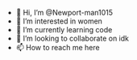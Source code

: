 - 👋 Hi, I’m @Newport-man1015
- 👀 I’m interested in women
- 🌱 I’m currently learning code
- 💞️ I’m looking to collaborate on idk
- 📫 How to reach me here

<!---
Newport-man1015/Newport-man1015 is a ✨ special ✨ repository because its `README.md` (this file) appears on your GitHub profile.
You can click the Preview link to take a look at your changes.
--->
